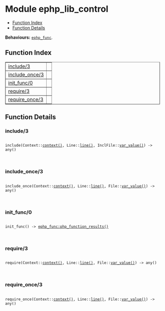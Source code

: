 

# Module ephp_lib_control #
* [Function Index](#index)
* [Function Details](#functions)

__Behaviours:__ [`ephp_func`](ephp_func.md).

<a name="index"></a>

## Function Index ##


<table width="100%" border="1" cellspacing="0" cellpadding="2" summary="function index"><tr><td valign="top"><a href="#include-3">include/3</a></td><td></td></tr><tr><td valign="top"><a href="#include_once-3">include_once/3</a></td><td></td></tr><tr><td valign="top"><a href="#init_func-0">init_func/0</a></td><td></td></tr><tr><td valign="top"><a href="#require-3">require/3</a></td><td></td></tr><tr><td valign="top"><a href="#require_once-3">require_once/3</a></td><td></td></tr></table>


<a name="functions"></a>

## Function Details ##

<a name="include-3"></a>

### include/3 ###

<pre><code>
include(Context::<a href="#type-context">context()</a>, Line::<a href="#type-line">line()</a>, InclFile::<a href="#type-var_value">var_value()</a>) -&gt; any()
</code></pre>
<br />

<a name="include_once-3"></a>

### include_once/3 ###

<pre><code>
include_once(Context::<a href="#type-context">context()</a>, Line::<a href="#type-line">line()</a>, File::<a href="#type-var_value">var_value()</a>) -&gt; any()
</code></pre>
<br />

<a name="init_func-0"></a>

### init_func/0 ###

<pre><code>
init_func() -&gt; <a href="ephp_func.md#type-php_function_results">ephp_func:php_function_results()</a>
</code></pre>
<br />

<a name="require-3"></a>

### require/3 ###

<pre><code>
require(Context::<a href="#type-context">context()</a>, Line::<a href="#type-line">line()</a>, File::<a href="#type-var_value">var_value()</a>) -&gt; any()
</code></pre>
<br />

<a name="require_once-3"></a>

### require_once/3 ###

<pre><code>
require_once(Context::<a href="#type-context">context()</a>, Line::<a href="#type-line">line()</a>, File::<a href="#type-var_value">var_value()</a>) -&gt; any()
</code></pre>
<br />


